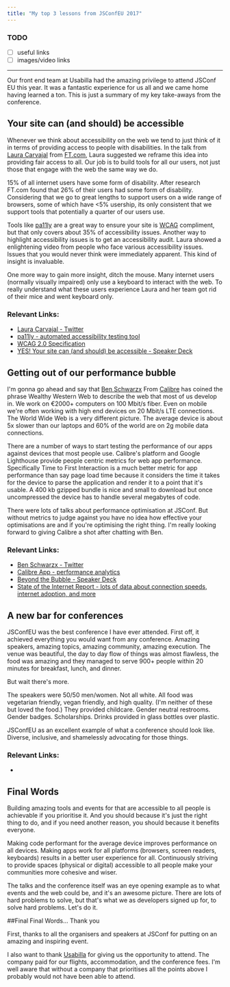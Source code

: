 ```yaml
---
title: "My top 3 lessons from JSConfEU 2017"
---
```


### TODO
- [ ] useful links
- [ ] images/video links

----

Our front end team at Usabilla had the amazing privilege to attend JSConf EU this year. It was a fantastic experience for us all and we came home having learned a ton. This is just a summary of my key take-aways from the conference. 

## Your site can (and should) be accessible

Whenever we think about accessibility on the web we tend to just think of it in terms of providing access to people with disabilities. In the talk from [Laura Carvajal](https://twitter.com/lc512k) from [FT.com](https://www.ft.com/), Laura suggested we reframe this idea into providing fair access to all. Our job is to build tools for all our users, not just those that engage with the web the same way we do. 

15% of all internet users have some form of disability. After research FT.com found that 26% of their users had some form of disability. Considering that we go to great lengths to support users on a wide range of browsers, some of which have <5% usership, its only consistent that we support tools that potentially a quarter of our users use. 

Tools like [pa11ly](https://www.npmjs.com/package/pa11y) are a great way to ensure your site is [WCAG](https://www.w3.org/TR/WCAG20/) compliment, but that only covers about 35% of accessibility issues. Another way to highlight accessibility issues is to get an accessibility audit. Laura showed a enlightening video from people who face various accessibility issues. Issues that you would never think were immediately apparent. This kind of insight is invaluable. 

One more way to gain more insight, ditch the mouse. Many internet users (normally visually impaired) only use a keyboard to interact with the web. To really understand what these users experience Laura and her team got rid of their mice and went keyboard only.

### Relevant Links:
* [Laura Carvajal - Twitter](https://twitter.com/lc512k)
* [pa11ly - automated accessibility testing tool](https://www.npmjs.com/package/pa11y)
* [WCAG 2.0 Specification](https://www.w3.org/TR/WCAG20/)
* [YES! Your site can (and should) be accessible - Speaker Deck](https://speakerdeck.com/lc512k/jsconfeu-2017-yes-your-site-can-and-should-be-accessible)

## Getting out of our performance bubble

I'm gonna go ahead and say that [Ben Schwarzx](https://twitter.com/benschwarz) From [Calibre](https://calibreapp.com/) has coined the phrase Wealthy Western Web to describe the web that most of us develop in. We work on €2000+ computers on 100 Mbit/s fiber. Even on mobile we're often working with high end devices on 20 Mbit/s LTE connections. The World Wide Web is a very different picture. The average device is about 5x slower than our laptops and 60% of the world are on 2g mobile data connections. 

There are a number of ways to start testing the performance of our apps against devices that most people use. Calibre's platform and Google Lighthouse provide people centric metrics for web app performance. Specifically Time to First Interaction is a much better metric for app performance than say page load time because it considers the time it takes for the device to parse the application and render it to a point that it's usable. A 400 kb gzipped bundle is nice and small to download but once uncompressed the device has to handle several megabytes of code. 

There were lots of talks about performance optimisation at JSConf. But without metrics to judge against you have no idea how effective your optimisations are and if you're optimising the right thing. I'm really looking forward to giving Calibre a shot after chatting with Ben. 

### Relevant Links:
* [Ben Schwarzx - Twitter](https://twitter.com/benschwarz)
* [Calibre App - performance analytics](https://calibreapp.com/)
* [Beyond the Bubble - Speaker Deck](https://speakerdeck.com/benschwarz/beyond-the-bubble)
* [State of the Internet Report - lots of data about connection speeds, internet adoption, and more](https://www.akamai.com/us/en/about/our-thinking/state-of-the-internet-report/)

## A new bar for conferences

JSConfEU was the best conference I have ever attended. First off, it achieved everything you would want from any conference. Amazing speakers, amazing topics, amazing community, amazing execution. The venue was beautiful, the day to day flow of things was almost flawless, the food was amazing and they managed to serve 900+ people within 20 minutes for breakfast, lunch, and dinner. 

But wait there's more.

The speakers were 50/50 men/women. Not all white. All food was vegetarian friendly, vegan friendly, and high quality. (I'm neither of these but loved the food.) They provided childcare. Gender neutral restrooms. Gender badges. Scholarships. Drinks provided in glass bottles over plastic.

JSConfEU as an excellent example of what a conference should look like. Diverse, inclusive, and shamelessly advocating for those things. 

### Relevant Links:
* 

## Final Words

Building amazing tools and events for that are accessible to all people is achievable if you prioritise it. And you should because it's just the right thing to do, and if you need another reason, you should because it benefits everyone. 

Making code performant for the average device improves performance on all devices. Making apps work for all platforms (browsers, screen readers, keyboards) results in a better user experience for all. Continuously striving to provide spaces (physical or digital) accessible to all people make your communities more cohesive and wiser. 

The talks and the conference itself was an eye opening example as to what events and the web could be, and it's an awesome picture. There are lots of hard problems to solve, but that's what we as developers signed up for, to solve hard problems. Let's do it. 

##Final Final Words… Thank you

First, thanks to all the organisers and speakers at JSConf for putting on an amazing and inspiring event.

I also want to thank [Usabilla](https://usabilla.com/) for giving us the opportunity to attend. The company paid for our flights, accommodation, and the conference fees. I'm well aware that without a company that prioritises all the points above I probably would not have been able to attend. 
